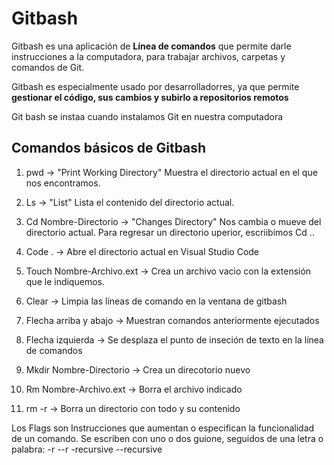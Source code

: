 # Gitbash

Gitbash es una aplicación de **Línea de comandos** que permite darle instrucciones a la computadora, para trabajar archivos, carpetas y comandos de Git.

Gitbash es especialmente usado por desarrolladorres, ya que permite **gestionar el código, sus cambios y subirlo a repositorios remotos**

Git bash se instaa cuando instalamos Git en nuestra computadora

## Comandos básicos de Gitbash

1. pwd -> "Print Working Directory" Muestra el directorio actual en el que nos encontramos.

2. Ls -> "List" Lista el contenido del directorio actual.


3. Cd  Nombre-Directorio -> "Changes Directory" Nos cambia o mueve del directorio actual. Para regresar un directorio uperior, escriibimos Cd ..

4. Code . -> Abre el directorio actual en Visual Studio Code

5. Touch Nombre-Archivo.ext -> Crea un archivo vacio con la extensión que le indiquemos.

6. Clear -> Limpia las líneas de comando en la ventana de gitbash

7. Flecha arriba y abajo -> Muestran comandos anteriormente ejecutados

8. Flecha izquierda -> Se desplaza el punto de inseción de texto en la línea de comandos 

9. Mkdir Nombre-Directorio -> Crea un direcotorio nuevo 

10. Rm Nombre-Archivo.ext -> Borra el archivo indicado

11. rm -r -> Borra un directorio con todo y su contenido

Los Flags son Instrucciones que aumentan o especifican la funcionalidad de un comando. Se escriben con uno o dos guione, seguidos de una letra o palabra:
-r
--r
-recursive
--recursive